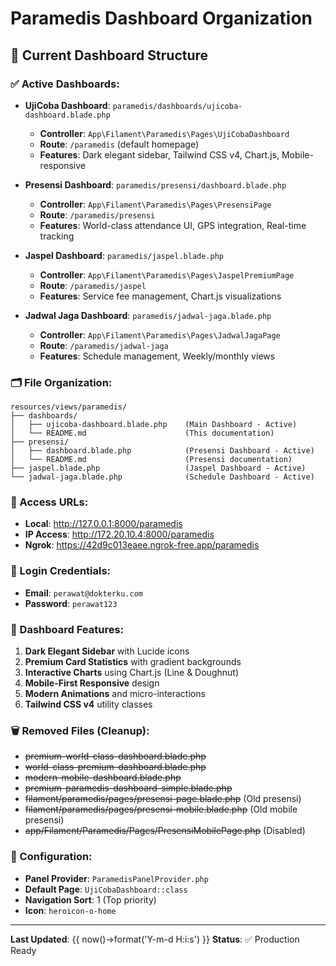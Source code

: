 # Paramedis Dashboard Organization

## 📁 Current Dashboard Structure

### ✅ Active Dashboards:
- **UjiCoba Dashboard**: `paramedis/dashboards/ujicoba-dashboard.blade.php`
  - **Controller**: `App\Filament\Paramedis\Pages\UjiCobaDashboard`
  - **Route**: `/paramedis` (default homepage)
  - **Features**: Dark elegant sidebar, Tailwind CSS v4, Chart.js, Mobile-responsive

- **Presensi Dashboard**: `paramedis/presensi/dashboard.blade.php`
  - **Controller**: `App\Filament\Paramedis\Pages\PresensiPage`
  - **Route**: `/paramedis/presensi`
  - **Features**: World-class attendance UI, GPS integration, Real-time tracking

- **Jaspel Dashboard**: `paramedis/jaspel.blade.php`
  - **Controller**: `App\Filament\Paramedis\Pages\JaspelPremiumPage`
  - **Route**: `/paramedis/jaspel`
  - **Features**: Service fee management, Chart.js visualizations

- **Jadwal Jaga Dashboard**: `paramedis/jadwal-jaga.blade.php`
  - **Controller**: `App\Filament\Paramedis\Pages\JadwalJagaPage`
  - **Route**: `/paramedis/jadwal-jaga`
  - **Features**: Schedule management, Weekly/monthly views

### 🗂️ File Organization:
```
resources/views/paramedis/
├── dashboards/
│   ├── ujicoba-dashboard.blade.php    (Main Dashboard - Active)
│   └── README.md                      (This documentation)
├── presensi/
│   ├── dashboard.blade.php            (Presensi Dashboard - Active)
│   └── README.md                      (Presensi documentation)
├── jaspel.blade.php                   (Jaspel Dashboard - Active)
└── jadwal-jaga.blade.php              (Schedule Dashboard - Active)
```

### 🔗 Access URLs:
- **Local**: http://127.0.0.1:8000/paramedis
- **IP Access**: http://172.20.10.4:8000/paramedis  
- **Ngrok**: https://42d9c013eaee.ngrok-free.app/paramedis

### 👤 Login Credentials:
- **Email**: `perawat@dokterku.com`
- **Password**: `perawat123`

### 🎯 Dashboard Features:
1. **Dark Elegant Sidebar** with Lucide icons
2. **Premium Card Statistics** with gradient backgrounds
3. **Interactive Charts** using Chart.js (Line & Doughnut)
4. **Mobile-First Responsive** design
5. **Modern Animations** and micro-interactions
6. **Tailwind CSS v4** utility classes

### 🗑️ Removed Files (Cleanup):
- ~~premium-world-class-dashboard.blade.php~~
- ~~world-class-premium-dashboard.blade.php~~
- ~~modern-mobile-dashboard.blade.php~~
- ~~premium-paramedis-dashboard-simple.blade.php~~
- ~~filament/paramedis/pages/presensi-page.blade.php~~ (Old presensi)
- ~~filament/paramedis/pages/presensi-mobile.blade.php~~ (Old mobile presensi)
- ~~app/Filament/Paramedis/Pages/PresensiMobilePage.php~~ (Disabled)

### 📝 Configuration:
- **Panel Provider**: `ParamedisPanelProvider.php`
- **Default Page**: `UjiCobaDashboard::class`
- **Navigation Sort**: 1 (Top priority)
- **Icon**: `heroicon-o-home`

---
**Last Updated**: {{ now()->format('Y-m-d H:i:s') }}
**Status**: ✅ Production Ready